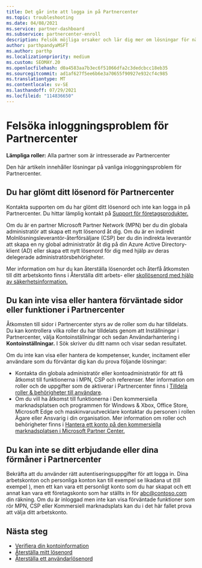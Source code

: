 ```yaml
---
title: Det går inte att logga in på Partnercenter
ms.topic: troubleshooting
ms.date: 04/08/2021
ms.service: partner-dashboard
ms.subservice: partnercenter-enroll
description: Felsök möjliga orsaker och lär dig mer om lösningar för när du inte kan logga in på Partnercenter – läs mer om att återställa lösenord, kontrollera roller och kontrollera autentiseringsuppgifter.
author: parthpandyaMSFT
ms.author: parthp
ms.localizationpriority: medium
ms.custom: SEOMAY.20
ms.openlocfilehash: d0a4583aa7b3ec6f51066dfa2c3dedcbcc18eb35
ms.sourcegitcommit: ad1af627f5ee6b6e3a70655f90927e932cf4c985
ms.translationtype: MT
ms.contentlocale: sv-SE
ms.lasthandoff: 07/29/2021
ms.locfileid: "114836650"
---
```

# <a name="troubleshoot-sign-in-issues-for-partner-center"></a>Felsöka inloggningsproblem för Partnercenter

**Lämpliga roller:** Alla partner som är intresserade av Partnercenter

Den här artikeln innehåller lösningar på vanliga inloggningsproblem för Partnercenter.

## <a name="youve-forgotten-your-password-for-partner-center"></a>Du har glömt ditt lösenord för Partnercenter

Kontakta supporten om du har glömt ditt lösenord och inte kan logga in på Partnercenter. Du hittar lämplig kontakt på [Support för företagsprodukter.](/microsoft-365/admin/contact-support-for-business-products)

Om du är en partner Microsoft Partner Network (MPN) ber du din globala administratör att skapa ett nytt lösenord åt dig. Om du är en indirekt Molnlösningsleverantör-återförsäljare (CSP) ber du din indirekta leverantör att skapa en ny global administratör åt dig på din Azure Active Directory-klient (AD) eller skapa ett nytt lösenord för dig med hjälp av deras delegerade administratörsbehörigheter.

Mer information om hur du kan återställa lösenordet och återfå åtkomsten till ditt arbetskonto finns i Återställa ditt arbets- eller [skollösenord med hjälp av säkerhetsinformation.](/azure/active-directory/user-help/active-directory-passwords-update-your-own-password#how-to-change-your-password)

## <a name="you-cant-view-or-manage-the-expected-pages-or-capabilities-in-partner-center"></a>Du kan inte visa eller hantera förväntade sidor eller funktioner i Partnercenter

Åtkomsten till sidor i Partnercenter styrs av de roller som du har tilldelats. Du kan kontrollera vilka roller du har tilldelats genom att Inställningar i Partnercenter, välja Kontoinställningar och sedan Användarhantering i **Kontoinställningar.** I Sök skriver du ditt namn och visar sedan resultatet.

Om du inte kan visa eller hantera de kompetenser, kunder, incitament eller användare som du förväntar dig kan du prova följande lösningar:

- Kontakta din globala administratör eller kontoadministratör för att få åtkomst till funktionerna i MPN, CSP och referenser. Mer information om roller och de uppgifter som de aktiverar i Partnercenter finns i [Tilldela roller & behörigheter till användare](permissions-overview.md).
- Om du vill ha åtkomst till funktionerna i Den kommersiella marknadsplatsen och programmen för Windows & Xbox, Office Store, Microsoft Edge och maskinvaruutvecklare kontaktar du personen i rollen Ägare eller Ansvarig i din organisation. Mer information om roller och behörigheter finns i [Hantera ett konto på den kommersiella marknadsplatsen i Microsoft Partner Center.](/azure/marketplace/partner-center-portal/manage-account#define-user-roles-and-permissions)

## <a name="you-cant-see-your-offer-or-benefits-in-partner-center"></a>Du kan inte se ditt erbjudande eller dina förmåner i Partnercenter

Bekräfta att du använder rätt autentiseringsuppgifter för att logga in. Dina arbetskonton och personliga konton kan till exempel se likadana ut (till exempel ), men ett kan vara ett personligt konto som du har skapat och ett annat kan vara ett företagskonto som har ställts in för abc@contoso.com din räkning. Om du är inloggad men inte kan visa förväntade funktioner som rör MPN, CSP eller Kommersiell marknadsplats kan du i det här fallet prova att välja ditt arbetskonto.

## <a name="next-steps"></a>Nästa steg

- [Verifiera din kontoinformation](verification-responses.md)
- [Återställa mitt lösenord](reset-my-pasword.md)
- [Återställa ett användarlösenord](reset-a-user-password.md)